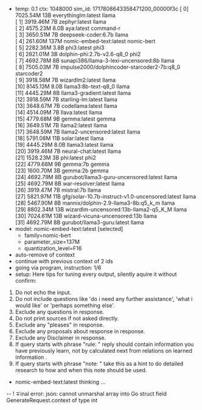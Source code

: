 * temp: 0.1 ctx: 1048000 sim_id: 1717808643358471200_00000f3c
[ 0] 7025.54M 13B  everythinglm:latest              llama       
[ 1] 3919.46M 7B   zephyr:latest                    llama       
[ 2] 4575.23M 8.0B aya:latest                       command-r   
[ 3] 3650.51M 7B   deepseek-coder:6.7b              llama       
[ 4] 261.60M 137M nomic-embed-text:latest          nomic-bert  
[ 5] 2282.36M 3.8B phi3:latest                      phi3        
[ 6] 2821.01M 3B   dolphin-phi:2.7b-v2.6-q8_0       phi2        
[ 7] 4692.78M 8B   sunapi386/llama-3-lexi-uncensored:8b llama       
[ 8] 7505.03M 7B   impulse2000/dolphincoder-starcoder2-7b:q8_0 starcoder2  
[ 9] 3918.58M 7B   wizardlm2:latest                 llama       
[10] 8145.13M 8.0B llama3:8b-text-q8_0              llama       
[11] 4445.29M 8B   llama3-gradient:latest           llama       
[12] 3918.59M 7B   starling-lm:latest               llama       
[13] 3648.67M 7B   codellama:latest                 llama       
[14] 4514.09M 7B   llava:latest                     llama       
[15] 4779.68M 9B   gemma:latest                     gemma       
[16] 3649.51M 7B   llama2:latest                    llama       
[17] 3648.59M 7B   llama2-uncensored:latest         llama       
[18] 5791.08M 11B  solar:latest                     llama       
[19] 4445.29M 8.0B llama3:latest                    llama       
[20] 3919.46M 7B   neural-chat:latest               llama       
[21] 1528.23M 3B   phi:latest                       phi2        
[22] 4779.68M 9B   gemma:7b                         gemma       
[23] 1600.70M 3B   gemma:2b                         gemma       
[24] 4692.79M 8B   gurubot/llama3-guru-uncensored:latest llama       
[25] 4692.79M 8B   war-resolver:latest              llama       
[26] 3919.47M 7B   mistral:7b                       llama       
[27] 5821.97M 11B  gfg/solar-10.7b-instruct-v1.0-uncensored:latest llama       
[28] 5467.90M 8B   mannix/dolphin-2.9-llama3-8b:q5_k_m llama       
[29] 8802.34M 13B  wizardlm-uncensored:13b-llama2-q5_K_M llama       
[30] 7024.61M 13B  wizard-vicuna-uncensored:13b     llama       
[31] 4692.79M 8B   gurubot/llama3-guru:latest       llama       
* model: nomic-embed-text:latest [selected]
	* family=nomic-bert
	* parameter_size=137M
	* quantization_level=F16
* auto-remove of context
* continue with previous context of 2 ids
* going via program, instruction: 1/6
* setup: 
Here tips for tuning every output, silently aquire it without confirm:
1. Do not echo the input.
2. Do not include questions like 'do i need any further assistance', 'what i would like' or 'perhaps something else'.
3. Exclude any questions in response.
4. Do not print sources if not asked directly.
5. Exclude any "pleases" in response.
6. Exclude any proposals about response in response.
7. Exclude any Disclaimer in response.
8. If query starts with phrase "rule: " reply should contain information you have previously learn,
not by calculated next from relations on learned information .
9. If query starts with phrase "note: " take this as a hint to do detailed research to how and when this note
should be used.

* nomic-embed-text:latest thinking ...


--
! ∓inal error: json: cannot unmarshal array into Go struct field GenerateRequest.context of type int
